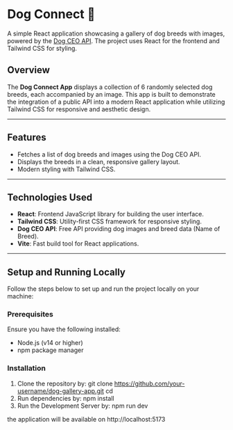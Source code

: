 # Dog Connect 🐾

A simple React application showcasing a gallery of dog breeds with images, powered by the [Dog CEO API](https://dog.ceo/dog-api/). The project uses React for the frontend and Tailwind CSS for styling.

## Overview
The **Dog Connect App** displays a collection of 6 randomly selected dog breeds, each accompanied by an image. This app is built to demonstrate the integration of a public API into a modern React application while utilizing Tailwind CSS for responsive and aesthetic design. 

---

## Features
- Fetches a list of dog breeds and images using the Dog CEO API.
- Displays the breeds in a clean, responsive gallery layout.
- Modern styling with Tailwind CSS.

---

## Technologies Used
- **React**: Frontend JavaScript library for building the user interface.
- **Tailwind CSS**: Utility-first CSS framework for responsive styling.
- **Dog CEO API**: Free API providing dog images and breed data (Name of Breed).
- **Vite**: Fast build tool for React applications.

---

## Setup and Running Locally

Follow the steps below to set up and run the project locally on your machine:

### Prerequisites
Ensure you have the following installed:
- Node.js (v14 or higher)
- npm package manager

### Installation
1. Clone the repository by:
   git clone https://github.com/your-username/dog-gallery-app.git
   cd 
2. Run dependencies by:
   npm install
3. Run the Development Server by:
   npm run dev

the application will be available on  http://localhost:5173